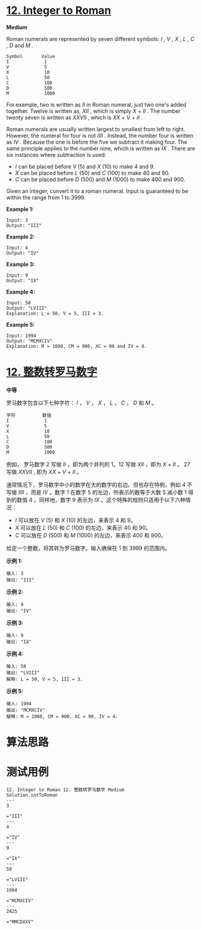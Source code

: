 # [12. Integer to Roman][enTitle]

**Medium**

Roman numerals are represented by seven different symbols:  *I* ,  *V* ,  *X* ,  *L* ,  *C* ,  *D*  and  *M* .

```
Symbol       Value
I             1
V             5
X             10
L             50
C             100
D             500
M             1000
```

For example, two is written as  *II*  in Roman numeral, just two one's added together. Twelve is written as,  *XII* , which is simply  *X*  +  *II* . The number twenty seven is written as  *XXVII* , which is  *XX*  +  *V*  +  *II* .

Roman numerals are usually written largest to smallest from left to right. However, the numeral for four is not  *IIII* . Instead, the number four is written as  *IV* . Because the one is before the five we subtract it making four. The same principle applies to the number nine, which is written as  *IX* . There are six instances where subtraction is used:

-  *I*  can be placed before  *V*  (5) and  *X*  (10) to make 4 and 9.  
-  *X*  can be placed before  *L*  (50) and  *C*  (100) to make 40 and 90.  
-  *C*  can be placed before  *D*  (500) and  *M*  (1000) to make 400 and 900.

Given an integer, convert it to a roman numeral. Input is guaranteed to be within the range from 1 to 3999.

**Example 1:** 

```
Input: 3
Output: "III"
```

**Example 2:** 

```
Input: 4
Output: "IV"
```

**Example 3:** 

```
Input: 9
Output: "IX"
```

**Example 4:** 

```
Input: 58
Output: "LVIII"
Explanation: L = 50, V = 5, III = 3.

```

**Example 5:** 

```
Input: 1994
Output: "MCMXCIV"
Explanation: M = 1000, CM = 900, XC = 90 and IV = 4.
```
# [12. 整数转罗马数字][cnTitle]

**中等**

罗马数字包含以下七种字符：  *I* ，  *V* ，  *X* ，  *L* ， *C* ， *D*  和  *M* 。

```
字符          数值
I             1
V             5
X             10
L             50
C             100
D             500
M             1000
```

例如， 罗马数字 2 写做  *II*  ，即为两个并列的 1。12 写做  *XII*  ，即为  *X*  +  *II*  。 27 写做  *XXVII* , 即为  *XX*  +  *V*  +  *II*  。

通常情况下，罗马数字中小的数字在大的数字的右边。但也存在特例，例如 4 不写做  *IIII* ，而是  *IV* 。数字 1 在数字 5 的左边，所表示的数等于大数 5 减小数 1 得到的数值 4 。同样地，数字 9 表示为  *IX* 。这个特殊的规则只适用于以下六种情况：

-  *I*  可以放在  *V*  (5) 和  *X*  (10) 的左边，来表示 4 和 9。 
-  *X*  可以放在  *L*  (50) 和  *C*  (100) 的左边，来表示 40 和 90。  
-  *C*  可以放在  *D*  (500) 和  *M*  (1000) 的左边，来表示 400 和 900。

给定一个整数，将其转为罗马数字。输入确保在 1 到 3999 的范围内。

**示例 1:** 

```
输入: 3
输出: "III"
```

**示例 2:** 

```
输入: 4
输出: "IV"
```

**示例 3:** 

```
输入: 9
输出: "IX"
```

**示例 4:** 

```
输入: 58
输出: "LVIII"
解释: L = 50, V = 5, III = 3.

```

**示例 5:** 

```
输入: 1994
输出: "MCMXCIV"
解释: M = 1000, CM = 900, XC = 90, IV = 4.
```


# 算法思路

# 测试用例
```
12. Integer to Roman 12. 整数转罗马数字 Medium
Solution.intToRoman
---
3

="III"
---
4

="IV"
---
9

="IX"
---
58

="LVIII"
---
1994

="MCMXCIV"
---
2425

="MMCDXXV"
```

[enTitle]: https://leetcode.com/problems/integer-to-roman/
[cnTitle]: https://leetcode-cn.com/problems/integer-to-roman/
